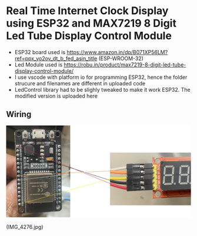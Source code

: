 # Real Time Internet Clock Display using ESP32 and MAX7219 8 Digit Led Tube Display Control Module

- ESP32 board used is https://www.amazon.in/dp/B071XP56LM?ref=ppx_yo2ov_dt_b_fed_asin_title (ESP-WROOM-32)
- Led Module used is https://robu.in/product/max7219-8-digit-led-tube-display-control-module/
- I use vscode with platform io for programming ESP32, hence the folder strucure and filenames are different in uploaded code
- LedControl library had to be slighly tweaked to make it work ESP32. The modified version is uploaded here

## Wiring

![wiring](connection.jpg)


(IMG_4276.jpg)